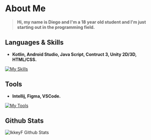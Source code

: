 # About Me
> **Hi, my name is Diego and I'm a 18 year old student and I'm just starting out in the programming field.**

## Languages & Skills
+ **Kotlin, Android Studio, Java Script, Contruct 3, Unity 2D/3D, HTML/CSS.**

[![My Skills](https://skillicons.dev/icons?i=kotlin,androidstudio,js,css)](https://skillicons.dev)

##  Tools
+ **Intellij, Figma, VSCode.**  

[![My Tools](https://skillicons.dev/icons?i=idea,figma,vscode)](https://skillicons.dev)

##  Github Stats

![IkkeyF Github Stats](https://github-readme-stats.vercel.app/api?username=IkkeyF&count_private=true&show_icons=true&theme=dracula)
